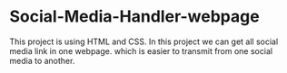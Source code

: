 # Social-Media-Handler-webpage
This project is using HTML and CSS. In this project we can get all social media link in one webpage. which is easier to transmit from one social media to another.
